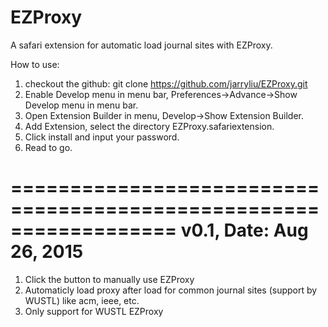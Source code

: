 # EZProxy
A safari extension for automatic load journal sites with EZProxy.

How to use:
1. checkout the github: 
git clone https://github.com/jarryliu/EZProxy.git 
2. Enable Develop menu in menu bar, Preferences->Advance->Show Develop menu in menu bar.
3. Open Extension Builder in menu, Develop->Show Extension Builder.
4. Add Extension, select the directory EZProxy.safariextension.
5. Click install and input your password.
6. Read to go.


==================================================================
v0.1, Date: Aug 26, 2015
==================================================================
1. Click the button to manually use EZProxy
2. Automaticly load proxy after load for common journal sites (support by WUSTL) like acm, ieee, etc.
3. Only support for WUSTL EZProxy

